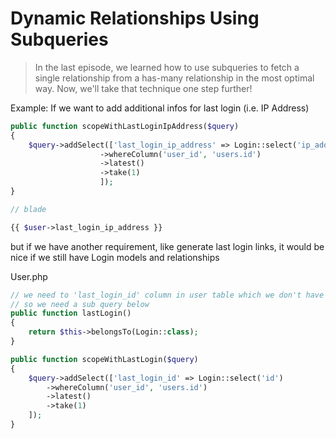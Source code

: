 # Dynamic Relationships Using Subqueries

> In the last episode, we learned how to use subqueries to fetch a single relationship from a has-many relationship in the most optimal way. Now, we'll take that technique one step further!

Example: If we want to add additional infos for last login (i.e. IP Address)

```php
public function scopeWithLastLoginIpAddress($query)
{
    $query->addSelect(['last_login_ip_address' => Login::select('ip_address')
                    ->whereColumn('user_id', 'users.id')
                    ->latest()
                    ->take(1)
                    ]);
}

// blade

{{ $user->last_login_ip_address }}
```

but if we have another requirement, like generate last login links, it would be nice if we still have Login models and relationships

User.php

```php
// we need to 'last_login_id' column in user table which we don't have
// so we need a sub query below
public function lastLogin()
{
    return $this->belongsTo(Login::class);
}

public function scopeWithLastLogin($query)
{
    $query->addSelect(['last_login_id' => Login::select('id')
        ->whereColumn('user_id', 'users.id')
        ->latest()
        ->take(1)
    ]);
}

```
